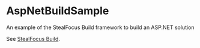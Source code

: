 AspNetBuildSample
=================

An example of the StealFocus Build framework to build an ASP.NET solution

See [StealFocus Build](https://github.com/StealFocus/Build).
